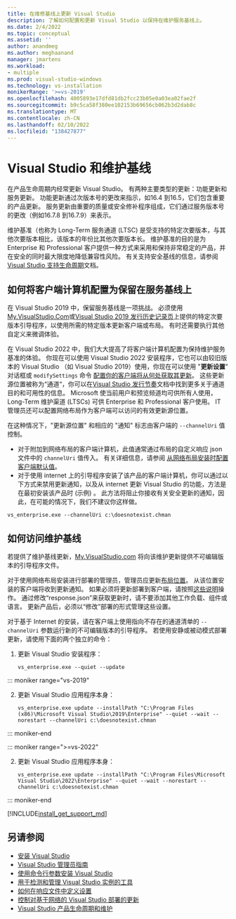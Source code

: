 ```yaml
---
title: 在维修基线上更新 Visual Studio
description: 了解如何配置和更新 Visual Studio 以保持在维护服务基线上。
ms.date: 2/4/2022
ms.topic: conceptual
ms.assetid: ''
author: anandmeg
ms.author: meghaanand
manager: jmartens
ms.workload:
- multiple
ms.prod: visual-studio-windows
ms.technology: vs-installation
monikerRange: '>=vs-2019'
ms.openlocfilehash: 4005893e17dfd81db2fcc23b05e0a03ea02fae2f
ms.sourcegitcommit: b9c5ca58f380ee102153b69656cb062b3d2dab8c
ms.translationtype: MT
ms.contentlocale: zh-CN
ms.lasthandoff: 02/10/2022
ms.locfileid: "138427877"
---
```

# <a name="visual-studio-and-servicing-baselines"></a>Visual Studio 和维护基线

在产品生命周期内经常更新 Visual Studio。 有两种主要类型的更新：功能更新和服务更新。 功能更新通过次版本号的更改来指示，如16.4 到16.5，它们包含重要的产品更新。 服务更新由重要的质量或安全修补程序组成，它们通过服务版本号的更改（例如16.7.8 到16.7.9）来表示。 

维护基准（也称为 Long-Term 服务通道 (LTSC) 是受支持的特定次要版本，与其他次要版本相比，该版本的年份比其他次要版本长。 维护基准的目的是为 Enterprise 和 Professional 客户提供一种方式来采用和保持非常稳定的产品，并在安全的同时最大限度地降低兼容性风险。 有关支持安全基线的信息，请参阅[Visual Studio 支持生命周期](/visualstudio/productinfo/vs-servicing)文档。

## <a name="how-to-configure-your-client-machine-to-stay-on-a-servicing-baseline"></a>如何将客户端计算机配置为保留在服务基线上

在 Visual Studio 2019 中，保留服务基线是一项挑战。 必须使用[My.VisualStudio.Com](https://my.visualstudio.com/Downloads)或[Visual Studio 2019 发行历史记录页](/visualstudio/releases/2019/history)上提供的特定次要版本引导程序，以使用所需的特定版本更新客户端或布局。 有时还需要执行其他自定义来微调体验。  

在 Visual Studio 2022 中，我们大大提高了将客户端计算机配置为保持维护服务基准的体验。 你现在可以使用 Visual Studio 2022 安装程序，它也可以由较旧版本的 Visual Studio （如 Visual Studio 2019）使用，你现在可以使用 "**更新设置**" 对话框或 `modifySettings` 命令 [配置你的客户端将从何处获取其更新](/visualstudio/install/update-visual-studio?view=vs-2022&preserve-view=true#configure-source-location-of-updates-1)。 这些更新源位置被称为“通道“，你可以在[Visual Studio 发行节奏](/visualstudio/productinfo/release-rhythm)文档中找到更多关于通道目的和可用性的信息。 Microsoft 使当前用户和预览频道均可供所有人使用，Long-Term 维护渠道 (LTSCs) 可供 Enterprise 和 Professional 客户使用。 IT 管理员还可以配置网络布局作为客户端可以访问的有效更新源位置。 

在这种情况下，"更新源位置" 和相应的 "通知" 标志由客户端的 `--channelUri` 值控制。 
   - 对于附加到网络布局的客户端计算机，此值通常通过布局的自定义响应 json 文件中的 `channelUri` 值传入。 有关详细信息，请参阅 [从网络布局安装时配置客户端默认值](/visualstudio/install/create-a-network-installation-of-visual-studio?#configure-initial-client-installation-defaults-for-this-layout)。
   - 对于使用 internet 上的引导程序安装了该产品的客户端计算机，你可以通过以下方式来禁用更新通知，以及从 internet 更新 Visual Studio 的功能，方法是在最初安装该产品时 (示例) 。 此方法将阻止你接收有关安全更新的通知，因此，在可能的情况下，我们不建议你这样做。
   
```shell
vs_enterprise.exe --channelUri c:\doesnotexist.chman
```

## <a name="how-to-stay-on-a-servicing-baseline"></a>如何访问维护基线

若提供了维护基线更新，[My.VisualStudio.com](https://my.visualstudio.com/Downloads?q=visual%20studio%202019%20version%2016.0) 将向该维护更新提供不可编辑版本的引导程序文件。

对于使用网络布局安装进行部署的管理员，管理员应更新[布局位置](create-a-network-installation-of-visual-studio.md#update-or-modify-your-layout)。 从该位置安装的客户端将收到更新通知。 如果必须将更新部署到客户端，请按照[这些说明](update-a-network-installation-of-visual-studio.md)操作。 通过修改“response.json”来获取更新时，请不要添加其他工作负载、组件或语言。 更新产品后，必须以“修改”部署的形式管理这些设置。

对于基于 Internet 的安装，请在客户端上使用指向不存在的通道清单的 `--channelUri` 参数运行新的不可编辑版本的引导程序。 若使用安静或被动模式部署更新，请使用下面的两个独立的命令：

1. 更新 Visual Studio 安装程序：

    ```shell
    vs_enterprise.exe --quiet --update
    ```

::: moniker range="vs-2019"
 
2. 更新 Visual Studio 应用程序本身：
    ```shell
    vs_enterprise.exe update --installPath "C:\Program Files (x86)\Microsoft Visual Studio\2019\Enterprise" --quiet --wait --norestart --channelUri c:\doesnotexist.chman
    ```

::: moniker-end

::: moniker range=">=vs-2022"

2. 更新 Visual Studio 应用程序本身：
    ```shell
    vs_enterprise.exe update --installPath "C:\Program Files\Microsoft Visual Studio\2022\Enterprise" --quiet --wait --norestart --channelUri c:\doesnotexist.chman
    ```

::: moniker-end

[!INCLUDE[install_get_support_md](includes/install_get_support_md.md)]

## <a name="see-also"></a>另请参阅

* [安装 Visual Studio](install-visual-studio.md)
* [Visual Studio 管理员指南](visual-studio-administrator-guide.md)
* [使用命令行参数安装 Visual Studio](use-command-line-parameters-to-install-visual-studio.md)
* [用于检测和管理 Visual Studio 实例的工具](tools-for-managing-visual-studio-instances.md)
* [如何在响应文件中定义设置](automated-installation-with-response-file.md)
* [控制对基于网络的 Visual Studio 部署的更新](controlling-updates-to-visual-studio-deployments.md)
* [Visual Studio 产品生命周期和维护](/visualstudio/releases/2019/servicing/)
